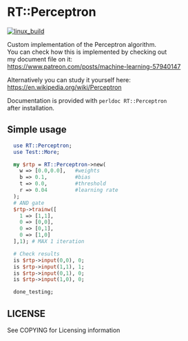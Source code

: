 # RT::Perceptron

[![linux_build](https://github.com/RT-Sec/perl-RT-Perceptron/actions/workflows/linux_build.yml/badge.svg?branch=master)](https://github.com/RT-Sec/perl-RT-Perceptron/actions/workflows/linux_build.yml)

Custom implementation of the Perceptron algorithm.  
You can check how this is implemented by checking out  
my document file on it:  
https://www.patreon.com/posts/machine-learning-57940147  
  
Alternatively you can study it yourself here:  
https://en.wikipedia.org/wiki/Perceptron  

Documentation is provided with `perldoc RT::Perceptron`  
after installation.

## Simple usage

```perl
  use RT::Perceptron;
  use Test::More;

  my $rtp = RT::Perceptron->new(
    w => [0.0,0.0],   #weights
    b => 0.1,         #bias
    t => 0.0,         #threshold
    r => 0.04         #learning rate
  );
  # AND gate
  $rtp->trainw([
    1 => [1,1],
    0 => [0,0],
    0 => [0,1],
    0 => [1,0]
  ],1); # MAX 1 iteration

  # Check results
  is $rtp->input(0,0), 0;
  is $rtp->input(1,1), 1;
  is $rtp->input(0,1), 0;
  is $rtp->input(1,0), 0;

  done_testing;
```

## LICENSE
See COPYING for Licensing information

